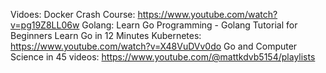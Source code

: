 Vidoes:
Docker Crash Course: https://www.youtube.com/watch?v=pg19Z8LL06w
Golang: Learn Go Programming - Golang Tutorial for Beginners
Learn Go in 12 Minutes
Kubernetes: https://www.youtube.com/watch?v=X48VuDVv0do 
Go and Computer Science in 45 videos: https://www.youtube.com/@mattkdvb5154/playlists

